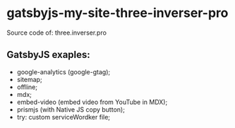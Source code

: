 # gatsbyjs-my-site-three-inverser-pro
Source code of: three.inverser.pro

## GatsbyJS exaples:

- google-analytics (google-gtag);
- sitemap;
- offline;
- mdx;
- embed-video (embed video from YouTube in MDX);
- prismjs (with Native JS copy button);
- try: custom serviceWordker file;
